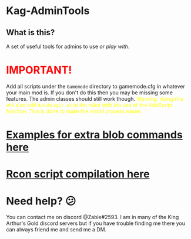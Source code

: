 # Kag-AdminTools
## What is this?
A set of useful tools for admins to use *or play with*.

# **<span style="color:red">IMPORTANT!</span>**
Add all scripts under the ``Gamemode`` directory to gamemode.cfg in whatever your main mod is. If you don't do this then you may be missing some features. The admin classes should still work though. <span style="color:yellow">Warning: doing this will also add ``NuHubLogic.as`` to the rules with the use of the AddScript function. This is done to make the install process easier.</span>

# [Examples for extra blob commands here](ExtraBlobCommandsExamples.md#section)
# [Rcon script compilation here](RconScriptCompilation.md#section)
# Need help? 😕
You can contact me on discord @Zable#2593. I am in many of the King Arthur's Gold discord servers but if you have trouble finding me there you can always friend me and send me a DM.